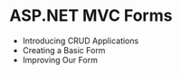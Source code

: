 # ASP.NET MVC Forms
- Introducing CRUD Applications 
- Creating a Basic Form 
- Improving Our Form 
